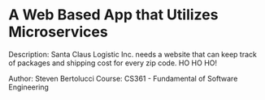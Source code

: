# A Web Based App that Utilizes Microservices

Description: 
Santa Claus Logistic Inc. needs a website that can keep track of packages and shipping cost for every zip code. HO HO HO!

Author: Steven Bertolucci
Course: CS361 - Fundamental of Software Engineering
